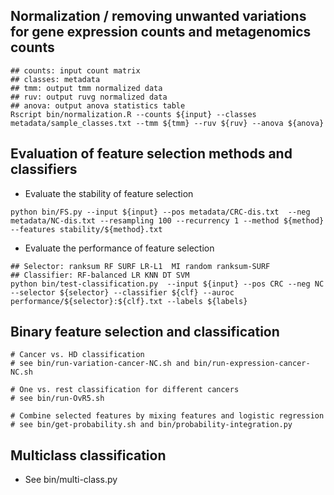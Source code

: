 ## Normalization / removing unwanted variations for gene expression counts and metagenomics counts
```{bash}
## counts: input count matrix
## classes: metadata
## tmm: output tmm normalized data
## ruv: output ruvg normalized data
## anova: output anova statistics table
Rscript bin/normalization.R --counts ${input} --classes metadata/sample_classes.txt --tmm ${tmm} --ruv ${ruv} --anova ${anova}
```

## Evaluation of feature selection methods and classifiers
- Evaluate the stability of feature selection
```{bash}
python bin/FS.py --input ${input} --pos metadata/CRC-dis.txt  --neg metadata/NC-dis.txt --resampling 100 --recurrency 1 --method ${method} --features stability/${method}.txt
```
- Evaluate the performance of feature selection
```{bash}
## Selector: ranksum RF SURF LR-L1  MI random ranksum-SURF 
## Classifier: RF-balanced LR KNN DT SVM
python bin/test-classification.py  --input ${input} --pos CRC --neg NC --selector ${selector} --classifier ${clf} --auroc performance/${selector}:${clf}.txt --labels ${labels} 
```

## Binary feature selection and classification
```
# Cancer vs. HD classification
# see bin/run-variation-cancer-NC.sh and bin/run-expression-cancer-NC.sh
 
# One vs. rest classification for different cancers
# see bin/run-OvR5.sh

# Combine selected features by mixing features and logistic regression
# see bin/get-probability.sh and bin/probability-integration.py 
```

## Multiclass classification
- See bin/multi-class.py 
